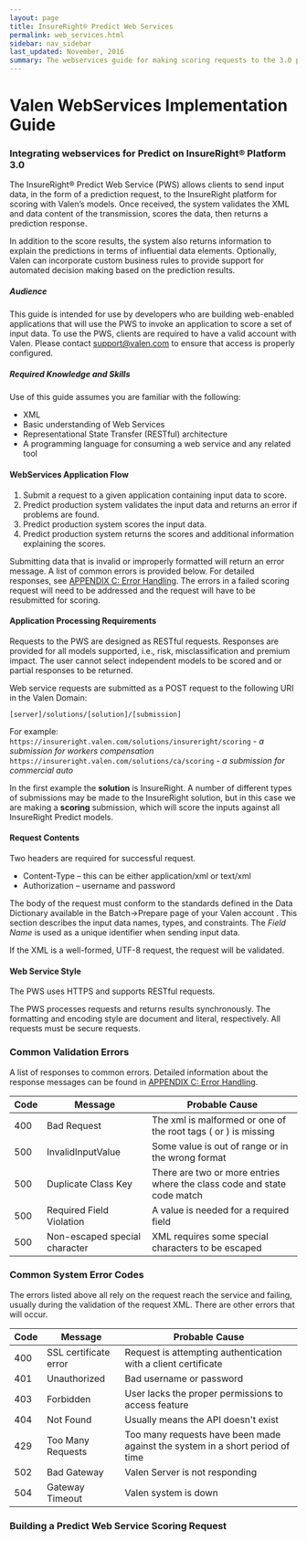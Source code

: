 ```yaml
---
layout: page
title: InsureRight® Predict Web Services
permalink: web_services.html
sidebar: nav_sidebar
last_updated: November, 2016
summary: The webservices guide for making scoring requests to the 3.0 platform.
---
```


# Valen WebServices Implementation Guide

### Integrating webservices for Predict on InsureRight® Platform 3.0

The InsureRight® Predict Web Service (PWS) allows clients to send input data, in the form of a prediction request, to the InsureRight platform for scoring with Valen’s models. Once received, the system validates the XML and data content of the transmission, scores the data, then returns a prediction response.

In addition to the score results, the system also returns information to explain the predictions in terms of influential data elements. Optionally, Valen can incorporate custom business rules to provide support for automated decision making based on the prediction results.

##### Audience

This guide is intended for use by developers who are building web-enabled applications that will use the PWS to invoke an application to score a set of input data. To use the PWS, clients are required to have a valid  account with Valen. Please contact <support@valen.com> to ensure that access is properly configured.

##### Required Knowledge and Skills

Use of this guide assumes you are familiar with the following:

-   XML
-   Basic understanding of Web Services
-   Representational State Transfer (RESTful) architecture
-   A programming language for consuming a web service and any related
    tool

#### WebServices Application Flow

1.  Submit a request to a given application containing input data to score.
2.  Predict production system validates the input data and returns an error if problems are found.
3.  Predict production system scores the input data.
4.  Predict production system returns the scores and additional information explaining the scores.

Submitting data that is invalid or improperly formatted will return an error message. A list of common errors is provided below. For detailed responses, see [APPENDIX C: Error Handling](#appendixC). The errors in a failed scoring request will need to be addressed and the request will have to be resubmitted for scoring.

#### Application Processing Requirements
Requests to the PWS are designed as RESTful requests. Responses are provided for all models supported, i.e.*,* risk, misclassification and premium impact. The user cannot select independent models to be scored and or partial responses to be returned.

Web service requests are submitted as a POST request to the following URI in the Valen Domain:

`[server]/solutions/[solution]/[submission]`

For example:
`https://insureright.valen.com/solutions/insureright/scoring` - _a submission for workers compensation_
`https://insureright.valen.com/solutions/ca/scoring` - _a submission for commercial auto_

In the first example the **solution** is InsureRight. A number of different types of submissions may be made to the InsureRight solution, but in this case we are making a **scoring** submission, which will score the inputs against all InsureRight Predict models.

#### Request Contents

Two headers are required for successful request.

-   Content-Type – this can be either application/xml or text/xml
-   Authorization – username and password

The body of the request must conform to the standards defined in the Data Dictionary available in the Batch->Prepare page of your Valen account . This section describes the input data names, types, and constraints. The *Field Name* is used as a unique identifier when sending input data.

If the XML is a well-formed, UTF-8 request, the request will be validated.

#### Web Service Style

The PWS uses HTTPS and supports RESTful requests.

The PWS processes requests and returns results synchronously. The formatting and encoding style are document and literal, respectively. All requests must be secure requests.

### Common Validation Errors

A list of responses to common errors. Detailed information about the response messages can be found in [APPENDIX C: Error Handling](#appendixC).

|Code|Message|Probable Cause|
|----|-------|--------------|
|400|Bad Request|The xml is malformed or one of the root tags (<score> or <request>) is missing|
|500|InvalidInputValue|Some value is out of range or in the wrong format|
|500|Duplicate Class Key|There are two or more entries where the class code and state code match|
|500|Required Field Violation|A value is needed for a required field|
|500|Non-escaped special character|XML requires some special characters to be escaped|

### Common System Error Codes

The errors listed above all rely on the request reach the service and failing, usually during the validation of the request XML. There are other errors that will occur.

|Code|Message|Probable Cause|
|----|-------|-----------|
|400|SSL certificate error|Request is attempting authentication with a client certificate|
|401|Unauthorized|Bad username or password|
|403|Forbidden|User lacks the proper permissions to access feature|
|404|Not Found|Usually means the API doesn't exist|
|429|Too Many Requests|Too many requests have been made against the system in a short period of time|
|502|Bad Gateway|Valen Server is not responding|
|504|Gateway Timeout|Valen system is down|



### Building a Predict Web Service Scoring Request
